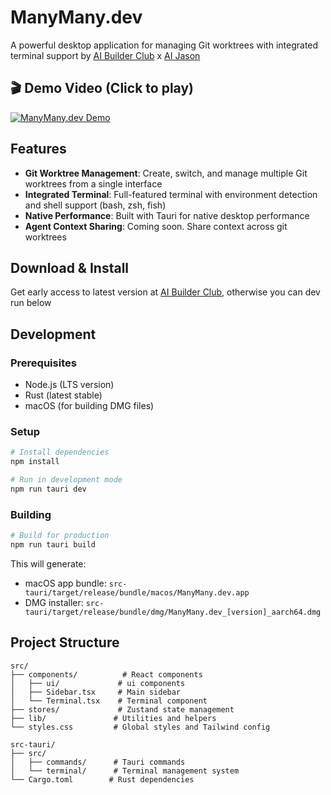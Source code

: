 # ManyMany.dev
A powerful desktop application for managing Git worktrees with integrated terminal support by [AI Builder Club](https://www.aibuilderclub.com/) x [AI Jason](https://x.com/jasonzhou1993)


## 🎬 Demo Video (Click to play)
[![ManyMany.dev Demo](https://ymhkwmpktydkksimfqxq.supabase.co/storage/v1/object/public/chat-attachments/manymany%20(2).jpg)](https://www.youtube.com/watch?v=ieqhrrud-Xo&ab_channel=AIJason)


## Features

- **Git Worktree Management**: Create, switch, and manage multiple Git worktrees from a single interface
- **Integrated Terminal**: Full-featured terminal with environment detection and shell support (bash, zsh, fish)
- **Native Performance**: Built with Tauri for native desktop performance
- **Agent Context Sharing**: Coming soon. Share context across git worktrees

## Download & Install
Get early access to latest version at [AI Builder Club](https://www.aibuilderclub.com/), otherwise you can dev run below

## Development

### Prerequisites

- Node.js (LTS version)
- Rust (latest stable)
- macOS (for building DMG files)

### Setup

```bash
# Install dependencies
npm install

# Run in development mode
npm run tauri dev
```

### Building

```bash
# Build for production
npm run tauri build
```

This will generate:
- macOS app bundle: `src-tauri/target/release/bundle/macos/ManyMany.dev.app`
- DMG installer: `src-tauri/target/release/bundle/dmg/ManyMany.dev_[version]_aarch64.dmg`

## Project Structure

```
src/
├── components/          # React components
│   ├── ui/             # ui components
│   ├── Sidebar.tsx     # Main sidebar
│   └── Terminal.tsx    # Terminal component
├── stores/             # Zustand state management
├── lib/               # Utilities and helpers
└── styles.css         # Global styles and Tailwind config

src-tauri/
├── src/
│   ├── commands/      # Tauri commands
│   └── terminal/      # Terminal management system
└── Cargo.toml        # Rust dependencies
```
